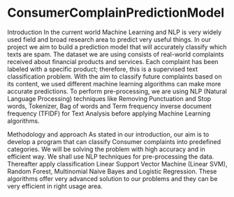 # ConsumerComplainPredictionModel

Introduction
In the current world Machine Learning and NLP is very widely used field and broad research area to predict very useful things. In our project we aim to build a prediction model that will accurately classify which texts are spam. The dataset we are using consists of real-world complaints received about financial products and services. Each complaint has been labeled with a specific product; therefore, this is a supervised text classification problem. With the aim to classify future complaints based on its content, we used different machine learning algorithms can make more accurate predictions. To perform pre-processing, we are using NLP (Natural Language Processing) techniques like Removing Punctuation and Stop words, Tokenizer, Bag of words and Term frequency inverse document frequency (TFIDF) for Text Analysis before applying Machine Learning algorithms.

Methodology and approach
As stated in our introduction, our aim is to develop a program that can classify Consumer complaints into predefined categories. We will be solving the problem with high accuracy and in efficient way. We shall use NLP techniques for pre-processing the data. Thereafter apply classification Linear Support Vector Machine (Linear SVM), Random Forest, Multinomial Naive Bayes and Logistic Regression. These algorithms offer very advanced solution to our problems and they can be very efficient in right usage area.
